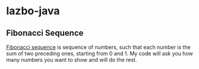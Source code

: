 # lazbo-java
## Fibonacci Sequence
[Fibonacci sequence](https://en.wikipedia.org/wiki/Fibonacci_number) is sequence of numbers, such that each number is the sum of two preceding ones, starting from 0 and 1. My code will ask you how many numbers you want to show and will do the rest.
